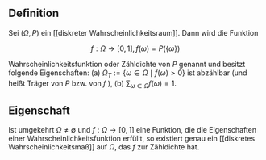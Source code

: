 ## Definition

Sei $(\Omega, P )$ ein [[diskreter Wahrscheinlichkeitsraum]]. Dann wird die Funktion

$$
f: \Omega \rightarrow[0,1], f(\omega)= P (\{\omega\})
$$

Wahrscheinlichkeitsfunktion oder Zähldichte von $P$ genannt und besitzt folgende Eigenschaften:
(a) $\Omega_T:=\{\omega \in \Omega \mid f(\omega)>0\}$ ist abzählbar (und heißt Träger von $P$ bzw. von $f$ ),
(b) $\sum_{\omega \in \Omega} f(\omega)=1$.

## Eigenschaft

Ist umgekehrt $\Omega \neq \emptyset$ und $f: \Omega \rightarrow[0,1]$ eine Funktion, die die Eigenschaften einer Wahrscheinlichkeitsfunktion erfüllt, so existiert genau ein [[diskretes Wahrscheinlichkeitsmaß]] auf $\Omega$, das $f$ zur Zähldichte hat.
